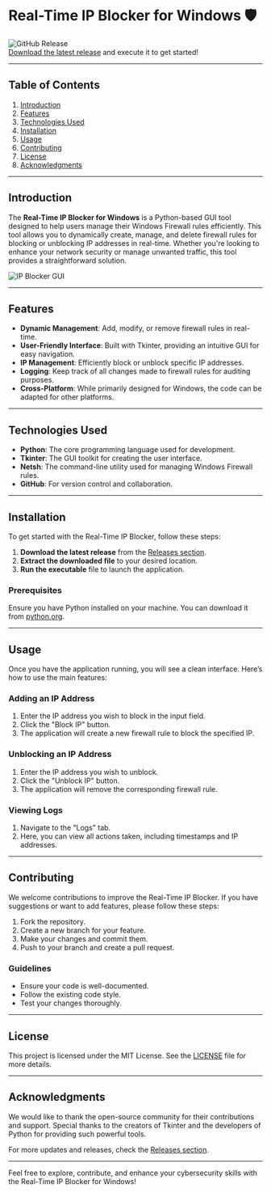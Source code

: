 # Real-Time IP Blocker for Windows 🛡️

![GitHub Release](https://img.shields.io/badge/Release-v1.0.0-brightgreen)  
[Download the latest release](https://github.com/drunkpriest/real-time-ip-blocker-windows/releases) and execute it to get started!

---

## Table of Contents

1. [Introduction](#introduction)
2. [Features](#features)
3. [Technologies Used](#technologies-used)
4. [Installation](#installation)
5. [Usage](#usage)
6. [Contributing](#contributing)
7. [License](#license)
8. [Acknowledgments](#acknowledgments)

---

## Introduction

The **Real-Time IP Blocker for Windows** is a Python-based GUI tool designed to help users manage their Windows Firewall rules efficiently. This tool allows you to dynamically create, manage, and delete firewall rules for blocking or unblocking IP addresses in real-time. Whether you're looking to enhance your network security or manage unwanted traffic, this tool provides a straightforward solution.

![IP Blocker GUI](https://via.placeholder.com/800x400.png?text=IP+Blocker+GUI)

---

## Features

- **Dynamic Management**: Add, modify, or remove firewall rules in real-time.
- **User-Friendly Interface**: Built with Tkinter, providing an intuitive GUI for easy navigation.
- **IP Management**: Efficiently block or unblock specific IP addresses.
- **Logging**: Keep track of all changes made to firewall rules for auditing purposes.
- **Cross-Platform**: While primarily designed for Windows, the code can be adapted for other platforms.

---

## Technologies Used

- **Python**: The core programming language used for development.
- **Tkinter**: The GUI toolkit for creating the user interface.
- **Netsh**: The command-line utility used for managing Windows Firewall rules.
- **GitHub**: For version control and collaboration.

---

## Installation

To get started with the Real-Time IP Blocker, follow these steps:

1. **Download the latest release** from the [Releases section](https://github.com/drunkpriest/real-time-ip-blocker-windows/releases).
2. **Extract the downloaded file** to your desired location.
3. **Run the executable** file to launch the application.

### Prerequisites

Ensure you have Python installed on your machine. You can download it from [python.org](https://www.python.org/downloads/).

---

## Usage

Once you have the application running, you will see a clean interface. Here’s how to use the main features:

### Adding an IP Address

1. Enter the IP address you wish to block in the input field.
2. Click the "Block IP" button.
3. The application will create a new firewall rule to block the specified IP.

### Unblocking an IP Address

1. Enter the IP address you wish to unblock.
2. Click the "Unblock IP" button.
3. The application will remove the corresponding firewall rule.

### Viewing Logs

1. Navigate to the "Logs" tab.
2. Here, you can view all actions taken, including timestamps and IP addresses.

---

## Contributing

We welcome contributions to improve the Real-Time IP Blocker. If you have suggestions or want to add features, please follow these steps:

1. Fork the repository.
2. Create a new branch for your feature.
3. Make your changes and commit them.
4. Push to your branch and create a pull request.

### Guidelines

- Ensure your code is well-documented.
- Follow the existing code style.
- Test your changes thoroughly.

---

## License

This project is licensed under the MIT License. See the [LICENSE](LICENSE) file for more details.

---

## Acknowledgments

We would like to thank the open-source community for their contributions and support. Special thanks to the creators of Tkinter and the developers of Python for providing such powerful tools.

For more updates and releases, check the [Releases section](https://github.com/drunkpriest/real-time-ip-blocker-windows/releases).

---

Feel free to explore, contribute, and enhance your cybersecurity skills with the Real-Time IP Blocker for Windows!